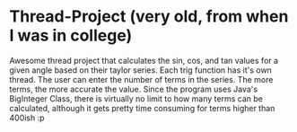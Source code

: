# Thread-Project (very old, from when I was in college)
Awesome thread project that calculates the sin, cos, and tan values for a given angle based on their taylor series.
Each trig function has it's own thread. The user can enter the number of terms in the series. The more terms,
the more accurate the value. Since the program uses Java's BigInteger Class, there is virtually no limit to how many terms can be calculated, although it gets pretty time consuming for terms higher than 400ish :p

